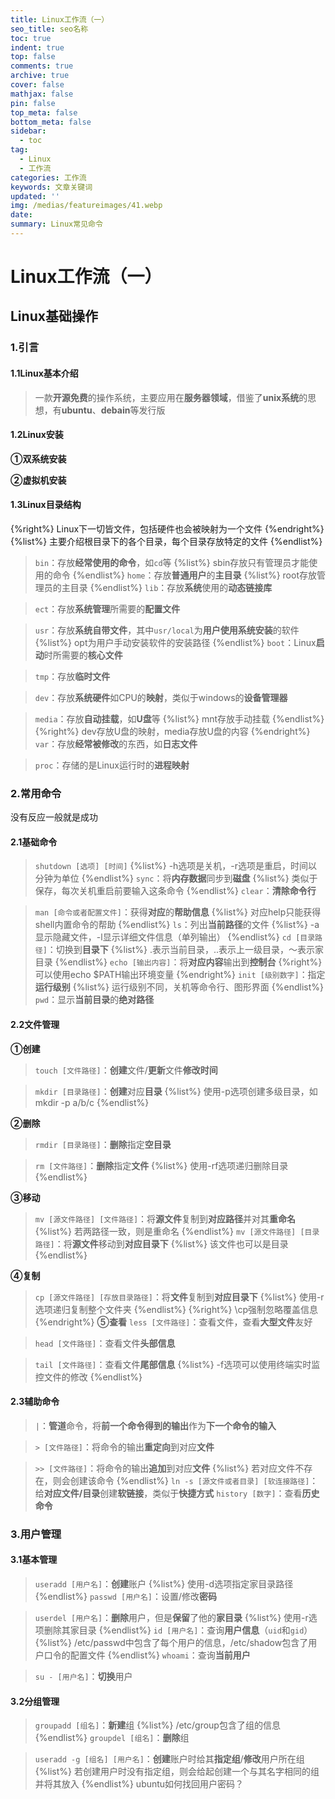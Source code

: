 ```yaml
---
title: Linux工作流（一）
seo_title: seo名称
toc: true
indent: true
top: false
comments: true
archive: true
cover: false
mathjax: false
pin: false
top_meta: false
bottom_meta: false
sidebar:
  - toc
tag:
  - Linux
  - 工作流
categories: 工作流
keywords: 文章关键词
updated: ''
img: /medias/featureimages/41.webp
date:
summary: Linux常见命令
---
```

# Linux工作流（一）
## Linux基础操作
### 1.引言
#### 1.1Linux基本介绍
>一款**开源免费**的操作系统，主要应用在**服务器领域**，借鉴了**unix系统**的思想，有**ubuntu**、**debain**等发行版

#### 1.2Linux安装
**①双系统安装**

**②虚拟机安装**

#### 1.3Linux目录结构
{%right%}
Linux下一切皆文件，包括硬件也会被映射为一个文件
{%endright%}
{%list%}
主要介绍根目录下的各个目录，每个目录存放特定的文件
{%endlist%}
>`bin`：存放**经常使用的命令**，如`cd`等
{%list%}
sbin存放只有管理员才能使用的命令
{%endlist%}
>`home`：存放**普通用户**的**主目录**
{%list%}
root存放管理员的主目录
{%endlist%}
>`lib`：存放**系统**使用的**动态链接库**

>`ect`：存放**系统管理**所需要的**配置文件**

>`usr`：存放**系统自带文件**，其中`usr/local`为**用户使用系统安装**的软件
{%list%}
opt为用户手动安装软件的安装路径
{%endlist%}
>`boot`：Linux**启动**时所需要的**核心文件**

>`tmp`：存放**临时文件**

>`dev`：存放**系统硬件**如CPU的**映射**，类似于windows的**设备管理器**

>`media`：存放**自动挂载**，如**U盘**等
{%list%}
mnt存放手动挂载
{%endlist%}
{%right%}
dev存放U盘的映射，media存放U盘的内容
{%endright%}
>`var`：存放**经常被修改**的东西，如**日志文件**

>`proc`：存储的是Linux运行时的**进程映射**
### 2.常用命令
没有反应一般就是成功
#### 2.1基础命令
>`shutdown [选项] [时间]`
{%list%}
-h选项是关机，-r选项是重启，时间以分钟为单位
{%endlist%}
>`sync`：将**内存数据**同步到**磁盘**
{%list%}
类似于保存，每次关机重启前要输入这条命令
{%endlist%}
>`clear`：**清除命令行**

>`man [命令或者配置文件]`：获得**对应**的**帮助信息**
{%list%}
对应help只能获得shell内置命令的帮助
{%endlist%}
>`ls`：列出**当前路径**的文件
{%list%}
-a显示隐藏文件，-l显示详细文件信息（单列输出）
{%endlist%}
>`cd [目录路径]`：切换到**目录下**
{%list%}
.表示当前目录，..表示上一级目录，～表示家目录
{%endlist%}
>`echo [输出内容]`：将**对应内容**输出到**控制台**
{%right%}
可以使用echo $PATH输出环境变量
{%endright%}
>`init [级别数字]`：指定**运行级别**
{%list%}
运行级别不同，关机等命令行、图形界面
{%endlist%}
>`pwd`：显示**当前目录**的**绝对路径**
#### 2.2文件管理
**①创建**
>`touch [文件路径]`：**创建**文件/**更新**文件**修改时间**

>`mkdir [目录路径]`：**创建**对应**目录**
{%list%}
使用-p选项创建多级目录，如mkdir -p a/b/c
{%endlist%}

**②删除**
>`rmdir [目录路径]`：**删除**指定**空目录**

>`rm [文件路径]`：**删除**指定**文件**
{%list%}
使用-rf选项递归删除目录
{%endlist%}

**③移动**
>`mv [源文件路径] [文件路径]`：将**源文件**复制到**对应路径**并对其**重命名**
{%list%}
若两路径一致，则是重命名
{%endlist%}
>`mv [源文件路径] [目录路径]`：将**源文件**移动到**对应目录下**
{%list%}
该文件也可以是目录
{%endlist%}

**④复制**
>`cp [源文件路径] [存放目录路径]`：将**文件**复制到**对应目录下**
{%list%}
使用-r选项递归复制整个文件夹
{%endlist%}
{%right%}
\cp强制忽略覆盖信息
{%endright%}
**⑤查看**
>`less [文件路径]`：查看文件，查看**大型文件**友好

>`head [文件路径]`：查看文件**头部信息**

>`tail [文件路径]`：查看文件**尾部信息**
{%list%}
-f选项可以使用终端实时监控文件的修改
{%endlist%}


#### 2.3辅助命令
>`|`：**管道**命令，将**前一个命令得到的输出**作为**下一个命令的输入**

>`> [文件路径]`：将命令的输出**重定向**到对应**文件**

>`>> [文件路径]`：将命令的输出**追加**到对应**文件**
{%list%}
若对应文件不存在，则会创建该命令
{%endlist%}
>`ln -s [源文件或者目录] [软连接路径]`：给**对应文件/目录**创建**软链接**，类似于**快捷方式**
`history [数字]`：查看**历史命令**

### 3.用户管理
#### 3.1基本管理
>`useradd [用户名]`：**创建**账户
{%list%}
使用-d选项指定家目录路径
{%endlist%}
>`passwd [用户名]`：设置/修改**密码**

>`userdel [用户名]`：**删除**用户，但是**保留**了他的**家目录**
{%list%}
使用-r选项删除其家目录
{%endlist%}
>`id [用户名]`：查询**用户信息**（`uid`和`gid`）
{%list%}
/etc/passwd中包含了每个用户的信息，/etc/shadow包含了用户口令的配置文件
{%endlist%}
>`whoami`：查询**当前用户**

>`su - [用户名]`：**切换**用户
#### 3.2分组管理
>`groupadd [组名]`：**新建**组
{%list%}
/etc/group包含了组的信息
{%endlist%}
>`groupdel [组名]`：**删除**组

>`useradd -g [组名] [用户名]`：**创建**账户时给其**指定组**/**修改**用户所在组
{%list%}
若创建用户时没有指定组，则会给起创建一个与其名字相同的组并将其放入
{%endlist%}
ubuntu如何找回用户密码？


